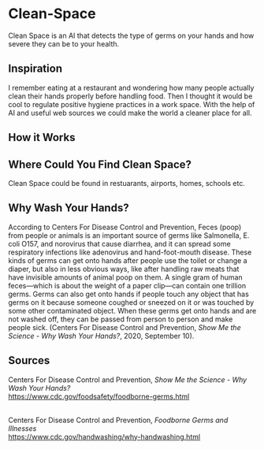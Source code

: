 # Clean-Space
Clean Space is an AI that detects the type of germs on your hands and how severe they can be to your health.

Inspiration
---
I remember eating at a restaurant and wondering how many people actually clean their hands properly before handling food. Then I thought it would be cool to regulate positive hygiene practices in a work space. With the help of AI and useful web sources we could make the world a cleaner place for all.

How it Works
---

Where Could You Find Clean Space?
---
Clean Space could be found in restuarants, airports, homes, schools etc.

Why Wash Your Hands?
--- 
According to Centers For Disease Control and Prevention, Feces (poop) from people or animals is an important source of germs like Salmonella, E. coli O157, and norovirus that cause diarrhea, and it can spread some respiratory infections like adenovirus and hand-foot-mouth disease. These kinds of germs can get onto hands after people use the toilet or change a diaper, but also in less obvious ways, like after handling raw meats that have invisible amounts of animal poop on them. A single gram of human feces—which is about the weight of a paper clip—can contain one trillion germs. Germs can also get onto hands if people touch any object that has germs on it because someone coughed or sneezed on it or was touched by some other contaminated object. When these germs get onto hands and are not washed off, they can be passed from person to person and make people sick. (Centers For Disease Control and Prevention, *Show Me the Science - Why Wash Your Hands?*, 2020, September 10).

Sources
---
Centers For Disease Control and Prevention, *Show Me the Science - Why Wash Your Hands?*<br />
https://www.cdc.gov/foodsafety/foodborne-germs.html<br /><br />

Centers For Disease Control and Prevention, *Foodborne Germs and Illnesses*<br/>
https://www.cdc.gov/handwashing/why-handwashing.html